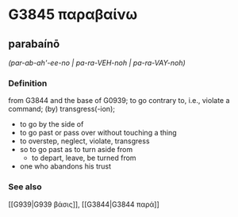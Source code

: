 # G3845 παραβαίνω

## parabaínō

_(par-ab-ah'-ee-no | pa-ra-VEH-noh | pa-ra-VAY-noh)_

### Definition

from G3844 and the base of G0939; to go contrary to, i.e., violate a command; (by) transgress(-ion); 

- to go by the side of
- to go past or pass over without touching a thing
- to overstep, neglect, violate, transgress
- so to go past as to turn aside from
  - to depart, leave, be turned from
- one who abandons his trust

### See also

[[G939|G939 βάσις]], [[G3844|G3844 παρά]]
